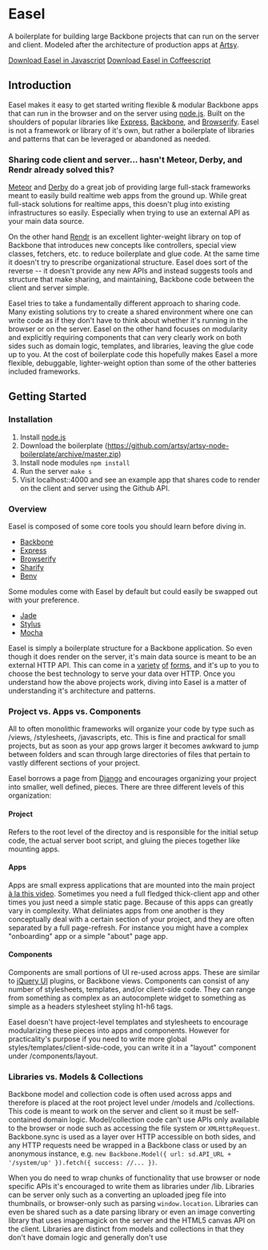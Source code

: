# Easel

A boilerplate for building large Backbone projects that can run on the server and client. Modeled after the architecture of production apps at [Artsy](http://artsy.net/).

[Download Easel in Javascript](https://github.com/artsy/artsy-node-boilerplate/archive/master.zip)
[Download Easel in Coffeescript](https://github.com/artsy/artsy-node-boilerplate/archive/master.zip)

## Introduction

Easel makes it easy to get started writing flexible & modular Backbone apps that can run in the browser and on the server using [node.js](http://nodejs.org/). Built on the shoulders of popular libraries like [Express](http://expressjs.com/), [Backbone](http://backbonejs.org/), and [Browserify](http://browserify.org/). Easel is not a framework or library of it's own, but rather a boilerplate of libraries and patterns that can be leveraged or abandoned as needed.

### Sharing code client and server... hasn't Meteor, Derby, and Rendr already solved this?

[Meteor](http://www.meteor.com/) and [Derby](http://derbyjs.com/) do a great job of providing large full-stack frameworks meant to easily build realtime web apps from the ground up. While great full-stack solutions for realtime apps, this doesn't plug into existing infrastructures so easily. Especially when trying to use an external API as your main data source.

On the other hand [Rendr](https://github.com/airbnb/rendr) is an excellent lighter-weight library on top of Backbone that introduces new concepts like controllers, special view classes, fetchers, etc. to reduce boilerplate and glue code. At the same time it doesn't try to prescribe organizational structure. Easel does sort of the reverse -- it doesn't provide any new APIs and instead suggests tools and structure that make sharing, and maintaining, Backbone code between the client and server simple.

Easel tries to take a fundamentally different approach to sharing code. Many existing solutions try to create a shared environment where one can write code as if they don't have to think about whether it's running in the browser or on the server. Easel on the other hand focuses on modularity and explicitly requiring components that can very clearly work on both sides such as domain logic, templates, and libraries, leaving the glue code up to you. At the cost of boilerplate code this hopefully makes Easel a more flexible, debuggable, lighter-weight option than some of the other batteries included frameworks.

## Getting Started

### Installation

1. Install [node.js](http://nodejs.org/)
2. Download the boilerplate (https://github.com/artsy/artsy-node-boilerplate/archive/master.zip)
3. Install node modules `npm install`
4. Run the server `make s`
5. Visit localhost::4000 and see an example app that shares code to render on the client and server using the Github API.

### Overview

Easel is composed of some core tools you should learn before diving in.

* [Backbone](http://backbonejs.org/)
* [Express](http://expressjs.com/)
* [Browserify](https://github.com/substack/node-browserify)
* [Sharify](https://github.com/artsy/sharify)
* [Benv](https://github.com/artsy/benv)

Some modules come with Easel by default but could easily be swapped out with your preference.

* [Jade](https://github.com/visionmedia/jade)
* [Stylus](https://github.com/learnboost/stylus)
* [Mocha](https://github.com/OliverJAsh/node-jadeify2)

Easel is simply a boilerplate structure for a Backbone application. So even though it does render on the server, it's main data source is meant to be an external HTTP API. This can come in a [variety](https://github.com/intridea/grape) [of](http://expressjs.com/) [forms](http://flask.pocoo.org/), and it's up to you to choose the best technology to serve your data over HTTP. Once you understand how the above projects work, diving into Easel is a matter of understanding it's architecture and patterns.

### Project vs. Apps vs. Components

All to often monolithic frameworks will organize your code by type such as /views, /stylesheets, /javascripts, etc. This is fine and practical for small projects, but as soon as your app grows larger it becomes awkward to jump between folders and scan through large directories of files that pertain to vastly different sections of your project.

Easel borrows a page from [Django](https://www.djangoproject.com/) and encourages organizing your project into smaller, well defined, pieces. There are three different levels of this organization:

#### Project

Refers to the root level of the directoy and is responsible for the initial setup code, the actual server boot script, and gluing the pieces together like mounting apps.

#### Apps

Apps are small express applications that are mounted into the main project [à la this video](http://vimeo.com/56166857). Sometimes you need a full fledged thick-client app and other times you just need a simple static page. Because of this apps can greatly vary in complexity. What deliniates apps from one another is they conceptually deal with a certain section of your project, and they are often separated by a full page-refresh. For instance you might have a complex "onboarding" app or a simple "about" page app.

#### Components

Components are small portions of UI re-used across apps. These are similar to [jQuery UI](http://jqueryui.com/) plugins, or Backbone views. Components can consist of any number of stylesheets, templates, and/or client-side code. They can range from something as complex as an autocomplete widget to something as simple as a headers stylesheet styling h1-h6 tags.

Easel doesn't have project-level templates and stylesheets to encourage modularizing these pieces into apps and components. However for practicality's purpose if you need to write more global styles/templates/client-side-code, you can write it in a "layout" component under /components/layout.

### Libraries vs. Models & Collections

Backbone model and collection code is often used across apps and therefore is placed at the root project level under /models and /collections. This code is meant to work on the server and client so it must be self-contained domain logic. Model/collection code can't use APIs only available to the browser or node such as accessing the file system or `XMLHttpRequest`. Backbone.sync is used as a layer over HTTP accessible on both sides, and any HTTP requests need be wrapped in a Backbone class or used by an anonymous instance, e.g. `new Backbone.Model({ url: sd.API_URL + '/system/up' }).fetch({ success: //... })`.

When you do need to wrap chunks of functionality that use browser or node specific APIs it's encouraged to write them as libraries under /lib. Libraries can be server only such as a converting an uploaded jpeg file into thumbnails, or browser-only such as parsing `window.location`. Libraries can even be shared such as a date parsing library or even an image converting library that uses imagemagick on the server and the HTML5 canvas API on the client. Libraries are distinct from models and collections in that they don't have domain logic and generally don't use 
